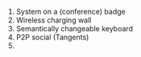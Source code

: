 

1. System on a (conference) badge
2. Wireless charging wall
3. Semantically changeable keyboard
4. P2P social (Tangents)
5. 